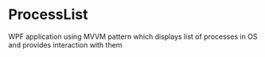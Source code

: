 # ProcessList
WPF application using MVVM pattern which displays list of processes in OS and provides interaction with them
